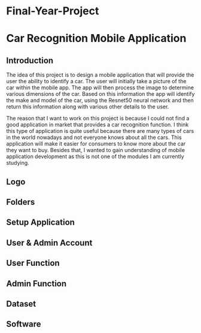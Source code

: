 # Final-Year-Project
# Car Recognition Mobile Application
## Introduction
The idea of this project is to design a mobile application that will provide the user the ability to identify a car.  The user will initially take a picture of the car within the mobile app. The app will then process the image to determine various dimensions of the car. Based on this information the app will identify the make and model of the car, using the Resnet50 neural network and then return this information along with various other details to the user. 

The reason that I want to work on this project is because I could not find a good application in market that provides a car recognition function. I think this type of application is quite useful because there are many types of cars in the world nowadays and not everyone knows about all the cars. This application will make it easier for consumers to know more about the car they want to buy. Besides that, I wanted to gain understanding of mobile application development as this is not one of the modules I am currently studying.
## Logo

## Folders

## Setup Application

## User & Admin Account

## User Function

## Admin Function

## Dataset

## Software
